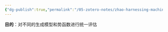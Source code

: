 ```yaml
---
{"dg-publish":true,"permalink":"/05-zotero-notes/zhao-harnessing-machine-learning2025/","title":"Harnessing machine learning to enhance transition state search with interatomic potentials and generative models","noteIcon":"","created":"2025-06-13T20:51","updated":"2025-07-01T11:57"}
---
```


**目的**：对不同的生成模型和势函数进行统一评估
